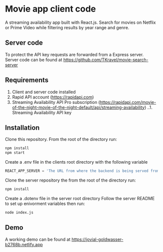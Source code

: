 # Movie app client code

A streaming availability app built with React.js. Search for movies on Netflix or Prime Video while filtering results by year range and genre.

## Server code

To protect the API key requests are forwarded from a Express server. Server code can be found at https://github.com/TKravel/movie-search-server

## Requirements

1. Client and server code installed
2. Rapid API account (https://rapidapi.com)
3. Streaming Availability API Pro subscription (https://rapidapi.com/movie-of-the-night-movie-of-the-night-default/api/streaming-availability)
   ..1. Streaming Availability API key

## Installation

Clone this repository. From the root of the directory run:

```bash
npm install
npm start
```

Create a .env file in the clients root directory with the following variable

```javascript
REACT_APP_SERVER = 'The URL from where the backend is being served from';
```

Clone the server repository the from the root of the directory run:

```bash
npm install
```

Create a .dotenv file in the server root directory
Follow the server README to set up enivorment variables then run:

```bash
node index.js
```

## Demo

A working demo can be found at https://jovial-goldwasser-b2768b.netlify.app
